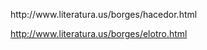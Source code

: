 <html><body><p>http://www.literatura.us/borges/hacedor.html

http://www.literatura.us/borges/elotro.html</p></body></html>